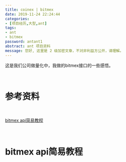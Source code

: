 ```yaml
---
title: coinex | bitmex
date: 2019-11-24 22:24:44
categories:
- [项目经历,大型,ant]
tags:
- ant
- bitmex
password: antant1
abstract: ant 项目资料
message: 您好, 这里是 2 级加密文章，不对非利益方公开，请理解。
---
```

这是我们公司做量化中，我做的bitmex接口的一些感悟。

<!-- more -->

<br/>

# 参考资料

<br/>

[bitmex api简易教程](https://blog.csdn.net/whynot_996/article/details/82711544)

<br/>

# bitmex api简易教程

<br/>
